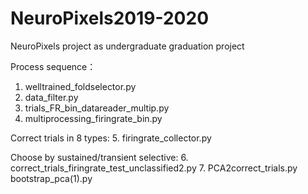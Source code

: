 # NeuroPixels2019-2020
NeuroPixels project as undergraduate graduation project


Process sequence：
1. welltrained_foldselector.py
2. data_filter.py
3. trials_FR_bin_datareader_multip.py
4. multiprocessing_firingrate_bin.py

Correct trials in 8 types:
5. firingrate_collector.py

Choose by sustained/transient selective:
6. correct_trials_firingrate_test_unclassified2.py
7. PCA2correct_trials.py   bootstrap_pca(1).py
